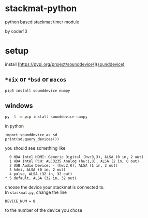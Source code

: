 # stackmat-python
python based stackmat timer module

by coder13

# setup
install [https://pypi.org/project/sounddevice/](sounddevice)
## `*nix` or `*bsd` or `macos`
```sh
pip3 install sounddevice numpy
```
## windows
```cmd
py -3 -m pip install sounddevice numpy
```

in python
```python3
import sounddevice as sd
print(sd.query_devices())
```

you should see something like

```
  0 HDA Intel HDMI: Generic Digital (hw:0,3), ALSA (0 in, 2 out)
  1 HDA Intel PCH: ALC3235 Analog (hw:1,0), ALSA (2 in, 0 out)
  2 USB Audio Device: - (hw:2,0), ALSA (1 in, 2 out)
  3 hdmi, ALSA (0 in, 2 out)
  4 pulse, ALSA (32 in, 32 out)
* 5 default, ALSA (32 in, 32 out)
```

choose the device your stackmat is connected to. \
In `stackmat.py`, change the line
```python3
DEVICE_NUM = 8
```
to the number of the device you chose

